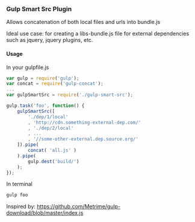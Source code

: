 ### Gulp Smart Src Plugin

Allows concatenation of both local files and urls into bundle.js

Ideal use case: for creating a libs-bundle.js file for external dependencies such as jquery, jquery plugins, etc.

#### Usage

In your gulpfile.js

```javascript
var gulp = require('gulp');
var concat = require('gulp-concat');
...
var gulpSmartSrc = require('./gulp-smart-src');

gulp.task('foo', function() {
    gulpSmartSrc([
        './dep/1/local'
        , 'http://cdn.something-external-dep.com/'
        , './dep/2/local'
        , ...
        , '//some-other-external.dep.source.org/'
    ]).pipe(
        concat( 'all.js' ) 
    ).pipe(
        gulp.dest('build/')
    );
});

```
In terminal

```bash
gulp foo
```


Inspired by: https://github.com/Metrime/gulp-download/blob/master/index.js
